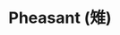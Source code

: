 # Pheasant (&#x96c9;)


<div class = 'trapped' data-piece = 'pheasant'></div>
<div class = 'boxset'  data-sets  = 'tori_shogi'></div>
